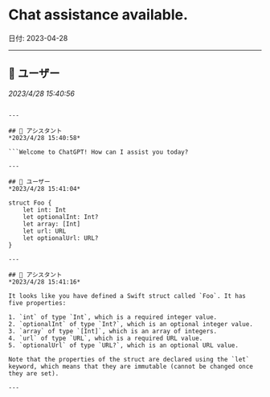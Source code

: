 # Chat assistance available.

日付: 2023-04-28

---

## 👤 ユーザー
*2023/4/28 15:40:56*

```

---

## 🤖 アシスタント
*2023/4/28 15:40:58*

```Welcome to ChatGPT! How can I assist you today?

---

## 👤 ユーザー
*2023/4/28 15:41:04*

struct Foo {
    let int: Int
    let optionalInt: Int?
    let array: [Int]
    let url: URL
    let optionalUrl: URL?
}

---

## 🤖 アシスタント
*2023/4/28 15:41:16*

It looks like you have defined a Swift struct called `Foo`. It has five properties:

1. `int` of type `Int`, which is a required integer value.
2. `optionalInt` of type `Int?`, which is an optional integer value.
3. `array` of type `[Int]`, which is an array of integers.
4. `url` of type `URL`, which is a required URL value.
5. `optionalUrl` of type `URL?`, which is an optional URL value.

Note that the properties of the struct are declared using the `let` keyword, which means that they are immutable (cannot be changed once they are set).

---
